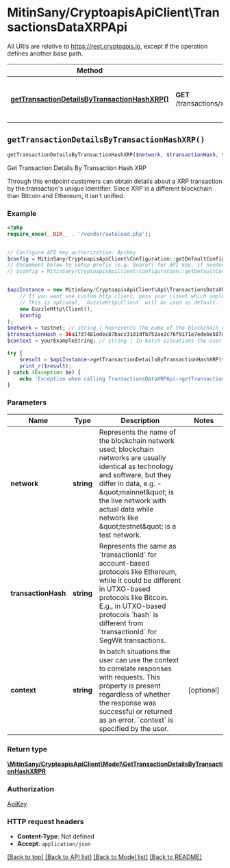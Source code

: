 # MitinSany/CryptoapisApiClient\TransactionsDataXRPApi

All URIs are relative to https://rest.cryptoapis.io, except if the operation defines another base path.

| Method | HTTP request | Description |
| ------------- | ------------- | ------------- |
| [**getTransactionDetailsByTransactionHashXRP()**](TransactionsDataXRPApi.md#getTransactionDetailsByTransactionHashXRP) | **GET** /transactions/xrp/{network}/{transactionHash} | Get Transaction Details By Transaction Hash XRP |


## `getTransactionDetailsByTransactionHashXRP()`

```php
getTransactionDetailsByTransactionHashXRP($network, $transactionHash, $context): \MitinSany/CryptoapisApiClient\Model\GetTransactionDetailsByTransactionHashXRPR
```

Get Transaction Details By Transaction Hash XRP

Through this endpoint customers can obtain details about a XRP transaction by the transaction's unique identifier.     Since XRP is a different blockchain than Bitcoin and Ethereum, it isn't unified.

### Example

```php
<?php
require_once(__DIR__ . '/vendor/autoload.php');


// Configure API key authorization: ApiKey
$config = MitinSany/CryptoapisApiClient\Configuration::getDefaultConfiguration()->setApiKey('x-api-key', 'YOUR_API_KEY');
// Uncomment below to setup prefix (e.g. Bearer) for API key, if needed
// $config = MitinSany/CryptoapisApiClient\Configuration::getDefaultConfiguration()->setApiKeyPrefix('x-api-key', 'Bearer');


$apiInstance = new MitinSany/CryptoapisApiClient\Api\TransactionsDataXRPApi(
    // If you want use custom http client, pass your client which implements `GuzzleHttp\ClientInterface`.
    // This is optional, `GuzzleHttp\Client` will be used as default.
    new GuzzleHttp\Client(),
    $config
);
$network = testnet; // string | Represents the name of the blockchain network used; blockchain networks are usually identical as technology and software, but they differ in data, e.g. - \"mainnet\" is the live network with actual data while network like \"testnet\" is a test network.
$transactionHash = 36a1737481edec87bacc3101dfb752ae2c76f9171e7edebe587e330c1ea77c8d; // string | Represents the same as `transactionId` for account-based protocols like Ethereum, while it could be different in UTXO-based protocols like Bitcoin. E.g., in UTXO-based protocols `hash` is different from `transactionId` for SegWit transactions.
$context = yourExampleString; // string | In batch situations the user can use the context to correlate responses with requests. This property is present regardless of whether the response was successful or returned as an error. `context` is specified by the user.

try {
    $result = $apiInstance->getTransactionDetailsByTransactionHashXRP($network, $transactionHash, $context);
    print_r($result);
} catch (Exception $e) {
    echo 'Exception when calling TransactionsDataXRPApi->getTransactionDetailsByTransactionHashXRP: ', $e->getMessage(), PHP_EOL;
}
```

### Parameters

| Name | Type | Description  | Notes |
| ------------- | ------------- | ------------- | ------------- |
| **network** | **string**| Represents the name of the blockchain network used; blockchain networks are usually identical as technology and software, but they differ in data, e.g. - \&quot;mainnet\&quot; is the live network with actual data while network like \&quot;testnet\&quot; is a test network. | |
| **transactionHash** | **string**| Represents the same as &#x60;transactionId&#x60; for account-based protocols like Ethereum, while it could be different in UTXO-based protocols like Bitcoin. E.g., in UTXO-based protocols &#x60;hash&#x60; is different from &#x60;transactionId&#x60; for SegWit transactions. | |
| **context** | **string**| In batch situations the user can use the context to correlate responses with requests. This property is present regardless of whether the response was successful or returned as an error. &#x60;context&#x60; is specified by the user. | [optional] |

### Return type

[**\MitinSany/CryptoapisApiClient\Model\GetTransactionDetailsByTransactionHashXRPR**](../Model/GetTransactionDetailsByTransactionHashXRPR.md)

### Authorization

[ApiKey](../../README.md#ApiKey)

### HTTP request headers

- **Content-Type**: Not defined
- **Accept**: `application/json`

[[Back to top]](#) [[Back to API list]](../../README.md#endpoints)
[[Back to Model list]](../../README.md#models)
[[Back to README]](../../README.md)
